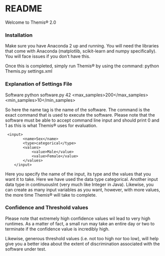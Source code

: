 # README

Welcome to Themis&reg; 2.0 

### Installation

Make sure you have Anaconda 2 up and running. You will need the libraries that come with Anaconda (matplotlib, scikit-learn and numpy specifically). You will face issues if you don't have this. 

Once this is completed, simply run Themis&reg; by using the command:
python Themis.py settings.xml


### Explanation of Settings File

<name>Software</name>
    <command>python software.py</command>
    <seed>42</seed>
    <max_samples>200</max_samples>
    <min_samples>10</min_samples>

So here the name tag is the name of the software.
The command is the exact command that is used to execute the software. Please note that the software must be able to accept command line input and should print 0 and 1 as this is what Themis&reg; uses for evaluation. 


     <input>
            <name>Sex</name>
            <type>categorical</type>
            <values>
                <value>Male</value>
                <value>Female</value>
            </values>
        </input>

Here you specify the name of the input, its type and the values that you want it to take. Here we have used the data type categorical. Another input data type in continuousInt (very much like Integer in Java). Likewise, you can create as many input variables as you want, however, with more values, the more time Themis&reg; will take to complete.

### Confidence and Threshold values

Please note that extremely high confidence values wil lead to very high runtimes. As a matter of fact, a small run may take an entire day or two to   terminate if the confidence value is incredibly high.

Likewise, generous threshold values (i.e. not too high nor too low), will help give you a better idea about the extent of discrimination associated with the software under test. 




   [express]: <http://expressjs.com>
   [AngularJS]: <http://angularjs.org>
   [Gulp]: <http://gulpjs.com>

   [PlDb]: <https://github.com/joemccann/dillinger/tree/master/plugins/dropbox/README.md>
   [PlGh]: <https://github.com/joemccann/dillinger/tree/master/plugins/github/README.md>
   [PlGd]: <https://github.com/joemccann/dillinger/tree/master/plugins/googledrive/README.md>
   [PlOd]: <https://github.com/joemccann/dillinger/tree/master/plugins/onedrive/README.md>
   [PlMe]: <https://github.com/joemccann/dillinger/tree/master/plugins/medium/README.md>
   [PlGa]: <https://github.com/RahulHP/dillinger/blob/master/plugins/googleanalytics/README.md>
